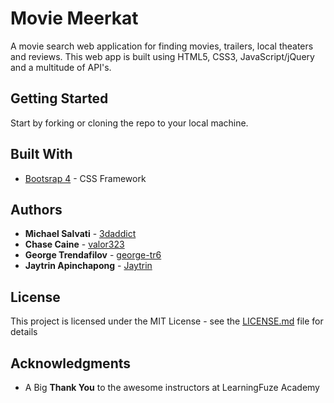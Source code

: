 # Movie Meerkat
A movie search web application for finding movies, trailers, local theaters and reviews. This web app is built using HTML5, CSS3, JavaScript/jQuery and a multitude of API's.

## Getting Started
Start by forking or cloning the repo to your local machine.

## Built With
* [Bootsrap 4](https://getbootstrap.com/) - CSS Framework

## Authors

* **Michael Salvati** - [3daddict](https://github.com/3daddict)
* **Chase Caine** - [valor323](https://github.com/valor323)
* **George Trendafilov** - [george-tr6](https://github.com/george-tr6)
* **Jaytrin Apinchapong** - [Jaytrin](https://github.com/Jaytrin)

## License
This project is licensed under the MIT License - see the [LICENSE.md](LICENSE.md) file for details

## Acknowledgments
* A Big **Thank You** to the awesome instructors at LearningFuze Academy
